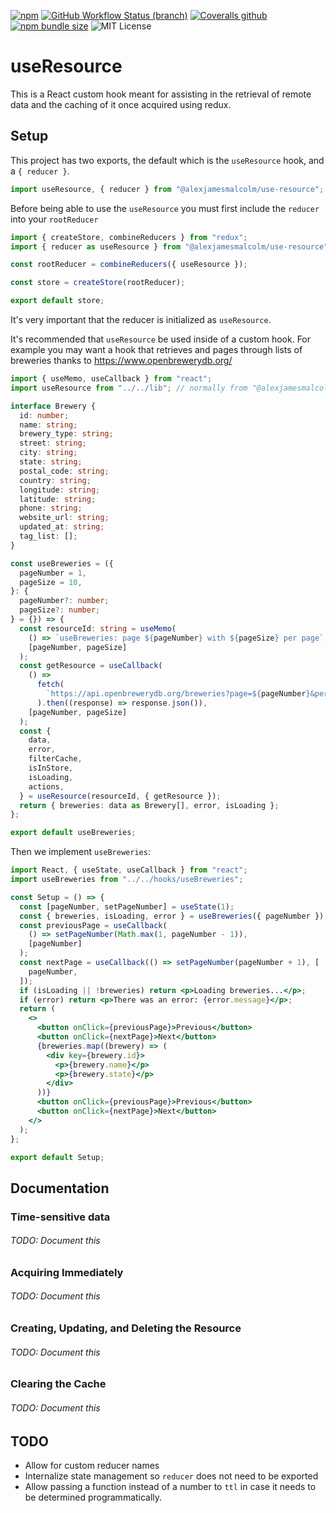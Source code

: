 [![npm](https://img.shields.io/npm/v/@alexjamesmalcolm/use-resource)](https://www.npmjs.com/package/@alexjamesmalcolm/use-resource)
[![GitHub Workflow Status (branch)](https://img.shields.io/github/workflow/status/alexjamesmalcolm/use-resource/Build%20%26%20Test)](https://github.com/alexjamesmalcolm/use-resource/actions)
[![Coveralls github](https://img.shields.io/coveralls/github/alexjamesmalcolm/use-resource)](https://coveralls.io/github/alexjamesmalcolm/use-resource)
[![npm bundle size](https://img.shields.io/bundlephobia/min/@alexjamesmalcolm/use-resource)](https://www.npmjs.com/package/@alexjamesmalcolm/use-resource)
![MIT License](https://img.shields.io/npm/l/@alexjamesmalcolm/use-resource)

# useResource

This is a React custom hook meant for assisting in the retrieval of remote data and the caching of it once acquired using redux.

## Setup

This project has two exports, the default which is the `useResource` hook, and a `{ reducer }`.

```javascript
import useResource, { reducer } from "@alexjamesmalcolm/use-resource";
```

Before being able to use the `useResource` you must first include the `reducer` into your `rootReducer`

```javascript
import { createStore, combineReducers } from "redux";
import { reducer as useResource } from "@alexjamesmalcolm/use-resource";

const rootReducer = combineReducers({ useResource });

const store = createStore(rootReducer);

export default store;
```

It's very important that the reducer is initialized as `useResource`.

It's recommended that `useResource` be used inside of a custom hook. For example you may want a hook that retrieves and pages through lists of breweries thanks to https://www.openbrewerydb.org/

```typescript
import { useMemo, useCallback } from "react";
import useResource from "../../lib"; // normally from "@alexjamesmalcolm/use-resource";

interface Brewery {
  id: number;
  name: string;
  brewery_type: string;
  street: string;
  city: string;
  state: string;
  postal_code: string;
  country: string;
  longitude: string;
  latitude: string;
  phone: string;
  website_url: string;
  updated_at: string;
  tag_list: [];
}

const useBreweries = ({
  pageNumber = 1,
  pageSize = 10,
}: {
  pageNumber?: number;
  pageSize?: number;
} = {}) => {
  const resourceId: string = useMemo(
    () => `useBreweries: page ${pageNumber} with ${pageSize} per page`,
    [pageNumber, pageSize]
  );
  const getResource = useCallback(
    () =>
      fetch(
        `https://api.openbrewerydb.org/breweries?page=${pageNumber}&per_page=${pageSize}`
      ).then((response) => response.json()),
    [pageNumber, pageSize]
  );
  const {
    data,
    error,
    filterCache,
    isInStore,
    isLoading,
    actions,
  } = useResource(resourceId, { getResource });
  return { breweries: data as Brewery[], error, isLoading };
};

export default useBreweries;
```

Then we implement `useBreweries`:

```jsx
import React, { useState, useCallback } from "react";
import useBreweries from "../../hooks/useBreweries";

const Setup = () => {
  const [pageNumber, setPageNumber] = useState(1);
  const { breweries, isLoading, error } = useBreweries({ pageNumber });
  const previousPage = useCallback(
    () => setPageNumber(Math.max(1, pageNumber - 1)),
    [pageNumber]
  );
  const nextPage = useCallback(() => setPageNumber(pageNumber + 1), [
    pageNumber,
  ]);
  if (isLoading || !breweries) return <p>Loading breweries...</p>;
  if (error) return <p>There was an error: {error.message}</p>;
  return (
    <>
      <button onClick={previousPage}>Previous</button>
      <button onClick={nextPage}>Next</button>
      {breweries.map((brewery) => (
        <div key={brewery.id}>
          <p>{brewery.name}</p>
          <p>{brewery.state}</p>
        </div>
      ))}
      <button onClick={previousPage}>Previous</button>
      <button onClick={nextPage}>Next</button>
    </>
  );
};

export default Setup;
```

## Documentation

### Time-sensitive data

###### TODO: Document this

### Acquiring Immediately

###### TODO: Document this

### Creating, Updating, and Deleting the Resource

###### TODO: Document this

### Clearing the Cache

###### TODO: Document this

## TODO

- Allow for custom reducer names
- Internalize state management so `reducer` does not need to be exported
- Allow passing a function instead of a number to `ttl` in case it needs to be determined programmatically.
